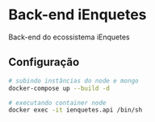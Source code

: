 # Back-end iEnquetes 
Back-end do ecossistema iEnquetes

## Configuração
```sh
# subindo instâncias do node e mongo
docker-compose up --build -d
```

```sh
# executando container node
docker exec -it ienquetes.api /bin/sh
```